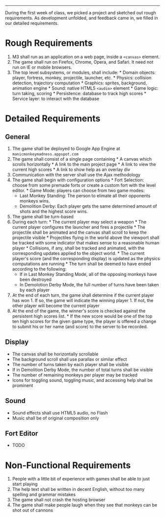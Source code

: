 
---


During the first week of class, we picked a project and sketched out rough requirements.  As development unfolded, and feedback came in, we filled in our detailed requirements.

# Rough Requirements #

  1. M3 shall run as an application on a web page, inside a `<canvas>` element.
  1. The game shall run on Firefox, Chrome, Opera, and Safari.  It need not run on IE or mobile browsers.
  1. The top level subsystems, or modules, shall include:
    * Domain objects: player, fortress, monkey, projectile, launcher, etc.
    * Physics: collision detection, trajectory computation
    * Graphics: sprites, background, animation engine
    * Sound: native HTML5 `<audio>` element
    * Game logic: turn taking, scoring
    * Persistence: database to track high scores
    * Service layer: to interact with the database

# Detailed Requirements #

## General ##

  1. The game shall be deployed to Google App Engine at `manicmonkeymadness.appspot.com`
  1. The game shall consist of a single page containing
    * A canvas which scrolls horizontally
    * A link to the main project page
    * A link to view the current high scores
    * A link to show help as an overlay div
  1. Communication with the server shall use the Ajax methodology
  1. The game shall begin with configuration options
    * Fort Selection: choose from some premade forts or create a custom fort with the level editor.
    * Game Mode: players can choose from two game modes:
      * Last Monkey Standing: The person to elimate all their opponents monkeys wins.
      * Demolition Derby: Each player gets the same determined amount of shots and the highest score wins.
  1. The game shall be turn-based
  1. During each turn:
    * The current player may select a weapon
    * The current player configures the launcher and fires a projectile
    * The projectile shall be animated and the canvas shall scroll to keep the projectile visible
    * Projectiles flying in the world above the viewport shall be tracked with some indicator that makes sense to a reasonable human player
    * Collisions, if any, shall be tracked and animated, with the corresponding updates applied to the object world.
    * The current player's score (and the corresponding display) is updated as the physics computations are running
    * The turn shall be deemed to have ended according to the following:
      * If in Last Monkey Standing Mode, all of the opposing monkeys have been destroyed
      * In Demolotion Derby Mode, the full number of turns have been taken by each player
  1. At the end of each turn, the game shall determine if the current player has won
    1. If so, the game will indicate the winning player
    1. If not, the other player will become the current player
  1. At the end of the game, the winner's score is checked against the persistent high scores list.
    * If the new score would be one of the top ten high scores for the given game type, the player is offered a change to submit his or her name (and score) to the server to be recorded.

## Display ##

  * The canvas shall be horizontally scrollable
  * The background scroll shall use parallax or similar effect
  * The number of turns taken by each player shall be visible
  * If in Demolition Derby Mode, the number of total turns shall be visible
  * The number of remaining monkeys per player may be tracked
  * Icons for toggling sound, toggling music, and accessing help shall be prominent

## Sound ##

  * Sound effects shall use HTML5 audio, no Flash
  * Music shall be of original composition only

## Fort Editor ##

  * TODO

# Non-Functional Requirements #

  1. People with a little bit of experience with games shall be able to just start playing
  1. The help text shall be written in decent English, without too many spelling and grammar mistakes
  1. The game shall not crash the hosting browser
  1. The game shall make people laugh when they see that monkeys can be shot out of cannons